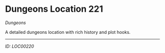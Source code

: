 # Dungeons Location 221

*Dungeons*

A detailed dungeons location with rich history and plot hooks.

---
*ID: LOC00220*
